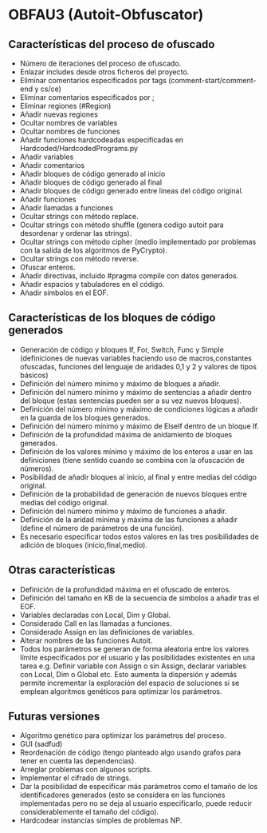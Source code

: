 # OBFAU3 (Autoit-Obfuscator)
## Características del proceso de ofuscado

* Número de iteraciones del proceso de ofuscado.
* Enlazar includes desde otros ficheros del proyecto.
* Eliminar comentarios especificados por tags (comment-start/comment-end y cs/ce)
* Eliminar comentarios especificados por ;
* Eliminar regiones (#Region)
* Añadir nuevas regiones
* Ocultar nombres de variables
* Ocultar nombres de funciones
* Añadir funciones hardcodeadas especificadas en Hardcoded/HardcodedPrograms.py
* Añadir variables
* Añadir comentarios
* Añadir bloques de código generado al inicio
* Añadir bloques de código generado al final
* Añadir bloques de código generado entre lineas del código original.
* Añadir funciones
* Añadir llamadas a funciones
* Ocultar strings con método replace.
* Ocultar strings con método shuffle (genera codigo autoit para desordenar y ordenar las strings).
* Ocultar strings con método cipher  (medio implementado por problemas con la salida de los algoritmos de PyCrypto).
* Ocultar strings con método reverse.
* Ofuscar enteros.
* Añadir directivas, incluido #pragma compile con datos generados.
* Añadir espacios y tabuladores en el código.
* Añadir símbolos en el EOF.

## Características de los bloques de código generados 

* Generación de código y bloques If, For, Switch, Func y Simple (definiciones de nuevas variables haciendo uso de macros,constantes ofuscadas, funciones del lenguaje de aridades 0,1 y 2 y valores de tipos básicos)
* Definición del número mínimo y máximo de bloques a añadir.
* Definición del número mínimo y máximo de sentencias a añadir dentro del bloque (estas sentencias pueden ser a su vez nuevos bloques).
* Definición del número mínimo y máximo de condiciones lógicas a añadir en la guarda de los bloques generados.
* Definición del número mínimo y máximo de ElseIf dentro de un bloque If.
* Definición de la profundidad máxima de anidamiento de bloques generados.
* Definición de los valores mínimo y máximo de los enteros a usar en las definiciones (tiene sentido cuando se combina con la ofuscación de números).
* Posibilidad de añadir bloques al inicio, al final y entre medias del código original.
* Definición de la probabilidad de generación de nuevos bloques entre medias del código original.
* Definición del número mínimo y máximo de funciones a añadir.
* Definición de la aridad mínima y máxima de las funciones a añadir (define el número de parámetros de una función).
* Es necesario especificar todos estos valores en las tres posibilidades de adición de bloques (inicio,final,medio).

## Otras características

* Definición de la profundidad máxima en el ofuscado de enteros.
* Definición del tamaño en KB de la secuencia de símbolos a añadir tras el EOF.
* Variables declaradas con Local, Dim y Global.
* Considerado Call en las llamadas a funciones.
* Considerado Assign en las definiciones de variables.
* Alterar nombres de las funciones Autoit.
* Todos los parámetros se generan de forma aleatoria entre los valores límite especificados por el usuario y las posibilidades existentes en una tarea e.g. Definir variable con Assign o sin Assign, declarar variables con Local, Dim o Global etc. Esto aumenta la dispersión y además permite incrementar la exploración del espacio de soluciones si se emplean algoritmos genéticos para optimizar los parámetros.
 

## Futuras versiones

* Algoritmo genético para optimizar los parámetros del proceso.
* GUI (sadfud)
* Reordenación de código (tengo planteado algo usando grafos para tener en cuenta las dependencias).
* Arreglar problemas con algunos scripts.
* Implementar el cifrado de strings.
* Dar la posibilidad de especificar más parámetros como el tamaño de los identificadores generados (esto se considera en las funciones implementadas pero no se deja al usuario especificarlo, puede reducir considerablemente el tamaño del código).
* Hardcodear instancias simples de problemas NP.
